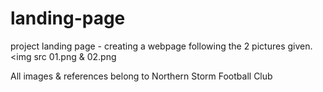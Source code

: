 # landing-page
project landing page - creating a webpage following the 2 pictures given. <img src 01.png & 02.png

All images & references belong to Northern Storm Football Club
